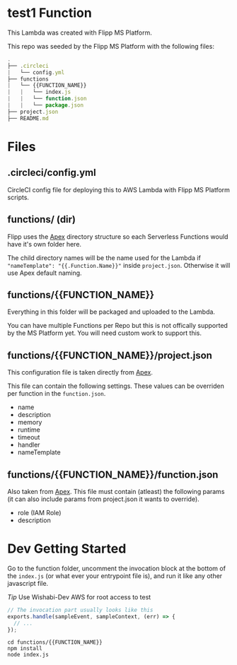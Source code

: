 # test1 Function

This Lambda was created with Flipp MS Platform.

This repo was seeded by the Flipp MS Platform with the following files:

```js
.
├── .circleci
|   └── config.yml
├── functions
|   └── {{FUNCTION_NAME}}
|   |   └── index.js
|   |   └── function.json
|   |   └── package.json
├── project.json
├── README.md
```

# Files

## .circleci/config.yml

CircleCI config file for deploying this to AWS Lambda with Flipp MS Platform scripts.

## functions/ (dir)

Flipp uses the [Apex](http://apex.run/) directory structure so each Serverless Functions would have it's own folder here. 

The child directory names will be the name used for the Lambda if `"nameTemplate": "{{.Function.Name}}"` inside `project.json`.  Otherwise it will use Apex default naming.

## functions/{{FUNCTION_NAME}}

Everything in this folder will be packaged and uploaded to the Lambda.

You can have multiple Functions per Repo but this is not offically supported by the MS Platform yet.  You will need custom work to support this.

## functions/{{FUNCTION_NAME}}/project.json

This configuration file is taken directly from [Apex](http://apex.run/).

This file can contain the following settings.  These values can be overriden per function in the `function.json`.  

* name
* description
* memory
* runtime
* timeout
* handler
* nameTemplate 

## functions/{{FUNCTION_NAME}}/function.json

Also taken from [Apex](http://apex.run/).  This file must contain (atleast) the following params (it can also include params from project.json it wants to override).

* role (IAM Role)
* description

# Dev Getting Started

Go to the function folder, uncomment the invocation block at the bottom of the `index.js` (or what ever your entrypoint file is), and run it like any other javascript file.

*Tip* Use Wishabi-Dev AWS for root access to test

```js
// The invocation part usually looks like this
exports.handle(sampleEvent, sampleContext, (err) => {
  // ...
});
```

```
cd functions/{{FUNCTION_NAME}}
npm install
node index.js
```